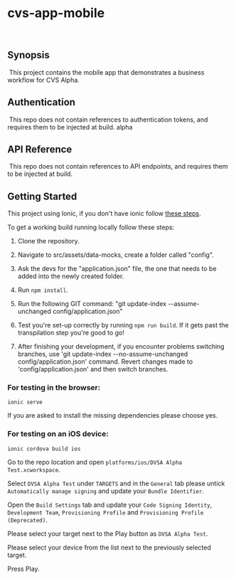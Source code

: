 # cvs-app-mobile
​
## Synopsis
​
This project contains the mobile app that demonstrates a business workflow for CVS Alpha.
​
## Authentication
​
This repo does not contain references to authentication tokens, and requires them to be injected at build.
​alpha
## API Reference
​
This repo does not contain references to API endpoints, and requires them to be injected at build.

## Getting Started
This project using Ionic, if you don't have ionic follow [these steps](https://ionicframework.com/docs/v1/guide/installation.html).

To get a working build running locally follow these steps:

1. Clone the repository.

2. Navigate to src/assets/data-mocks, create a folder called "config".

3. Ask the devs for the "application.json" file, the one that needs to be added into the newly created folder.

3. Run `npm install`.

4. Run the following GIT command: "git update-index --assume-unchanged config/application.json"

5. Test you're set-up correctly by running `npm run build`.  If it gets past the transpilation step you're good to go!

6. After finishing your development, if you encounter problems switching branches, use 'git update-index --no-assume-unchanged config/application.json' command. Revert changes made to 'config/application.json' and then switch branches.

### For testing in the browser:

`ionic serve`

If you are asked to install the missing dependencies please choose yes.

### For testing on an iOS device:

`ionic cordova build ios`

Go to the repo location and open `platforms/ios/DVSA Alpha Test.xcworkspace`.

Select `DVSA Alpha Test` under `TARGETS` and in the `General` tab please untick `Automatically manage signing` and update your `Bundle Identifier`.

Open the `Build Settings` tab and update your `Code Signing Identity`, `Development Team`, `Provisioning Profile` and `Provisioning Profile (Deprecated)`.

Please select your target next to the Play button as `DVSA Alpha Test`.

Please select your device from the list next to the previously selected target.

Press Play.

